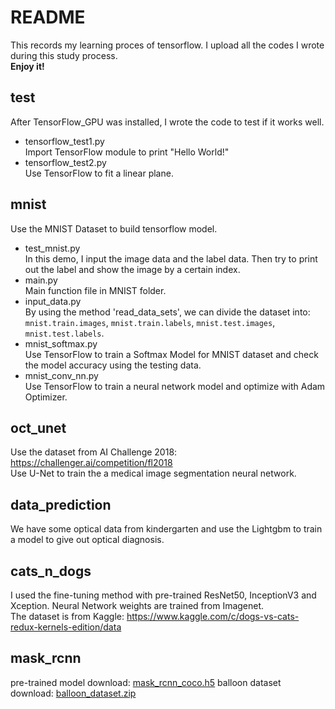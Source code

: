# README
This records my learning proces of tensorflow. I upload all the codes I wrote during this study process.<br>
**Enjoy it!**

## test
After TensorFlow_GPU was installed, I wrote the code to test if it works well.
* tensorflow_test1.py<br>
Import TensorFlow module to print "Hello World!"<br>
* tensorflow_test2.py<br>
Use TensorFlow to fit a linear plane.

## mnist
Use the MNIST Dataset to build tensorflow model.
* test_mnist.py<br>
In this demo, I input the image data and the label data. Then try to print out the label and show the image by a certain index.<br>
* main.py<br>
Main function file in MNIST folder.<br>
* input_data.py<br>
By using the method 'read_data_sets', we can divide the dataset into: `mnist.train.images`, `mnist.train.labels`, `mnist.test.images`, `mnist.test.labels`.<br>
* mnist_softmax.py<br>
Use TensorFlow to train a Softmax Model for MNIST dataset and check the model accuracy using the testing data.<br>
* mnist_conv_nn.py<br>
Use TensorFlow to train a neural network model and optimize with Adam Optimizer.<br>

## oct_unet
Use the dataset from AI Challenge 2018: https://challenger.ai/competition/fl2018 <br>
Use U-Net to train the a medical image segmentation neural network.

## data_prediction
We have some optical data from kindergarten and use the Lightgbm to train a model to give out optical diagnosis.

## cats_n_dogs
I used the fine-tuning method with pre-trained ResNet50, InceptionV3 and Xception. Neural Network weights are trained from Imagenet.<br>
The dataset is from Kaggle: https://www.kaggle.com/c/dogs-vs-cats-redux-kernels-edition/data 

## mask_rcnn
pre-trained model download:  [mask_rcnn_coco.h5](https://github.com/matterport/Mask_RCNN/releases/download/v2.0/mask_rcnn_coco.h5)
balloon dataset download: [balloon_dataset.zip](https://github.com/matterport/Mask_RCNN/releases/download/v2.1/balloon_dataset.zip)
